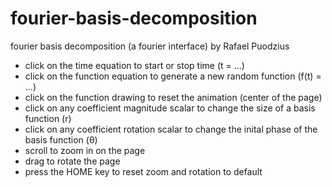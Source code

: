 # fourier-basis-decomposition
fourier basis decomposition (a fourier interface)
by Rafael Puodzius

- click on the time equation to start or stop time (t = ...)
- click on the function equation to generate a new random function (f(t) = ...)
- click on the function drawing to reset the animation (center of the page)
- click on any coefficient magnitude scalar to change the size of a basis function (r)
- click on any coefficient rotation scalar to change the inital phase of the basis function (θ)
- scroll to zoom in on the page
- drag to rotate the page
- press the HOME key to reset zoom and rotation to default
